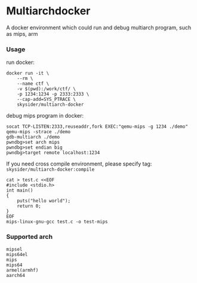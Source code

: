 Multiarchdocker
=========
A docker environment which could run and debug multiarch program, such as mips, arm

### Usage

run docker:

	docker run -it \
		--rm \
		--name ctf \
		-v $(pwd):/work/ctf/ \
		-p 1234:1234 -p 2333:2333 \
		--cap-add=SYS_PTRACE \
		skysider/multiarch-docker

debug mips program in docker:

```shell
socat TCP-LISTEN:2333,reuseaddr,fork EXEC:"qemu-mips -g 1234 ./demo"
qemu-mips -strace ./demo
gdb-multiarch ./demo
pwndbg>set arch mips
pwndbg>set endian big
pwndbg>target remote localhost:1234
```

If you need cross compile environment, please specify tag: `skysider/multiarch-docker:compile`

```shell
cat > test.c <<EOF
#include <stdio.h>
int main()
{
	puts("hello world");
    return 0;
}
EOF
mips-linux-gnu-gcc test.c -o test-mips
```

### Supported arch

```
mipsel
mips64el
mips
mips64
armel(armhf)
aarch64
```

